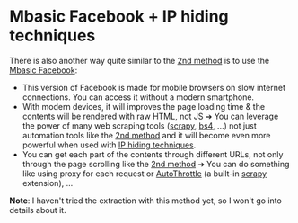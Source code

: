 # Mbasic Facebook + IP hiding techniques

There is also another way quite similar to the [2nd method](#2) is to use the [Mbasic Facebook](https://mbasic.facebook.com):
- This version of Facebook is made for mobile browsers on slow internet connections. You can access it without a modern smartphone.
- With modern devices, it will improves the page loading time & the contents will be rendered with raw HTML, not JS ➔ You can leverage the power of many web scraping tools ([scrapy](https://scrapy.org), [bs4](https://pypi.org/project/beautifulsoup4), ...) not just automation tools like the [2nd method](#2) and it will become even more powerful when used with [IP hiding techniques](#ii-ip-hiding-techniques). 
- You can get each part of the contents through different URLs, not only through the page scrolling like the [2nd method](#2) ➔ You can do something like using proxy for each request or [AutoThrottle](https://doc.scrapy.org/en/latest/topics/autothrottle.html) (a built-in [scrapy](https://scrapy.org) extension), ...

**Note**: I haven't tried the extraction with this method yet, so I won't go into details about it.